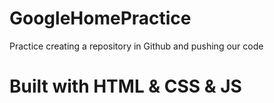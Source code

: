 # GoogleHomePractice
Practice creating a repository in Github and pushing our code

# Built with HTML & CSS & JS
